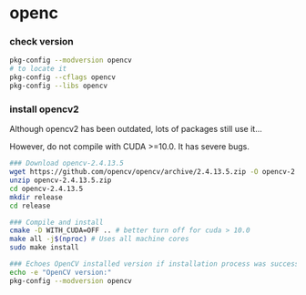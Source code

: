 # openc

### check version

```bash
pkg-config --modversion opencv
# to locate it
pkg-config --cflags opencv
pkg-config --libs opencv
```


### install opencv2

Although opencv2 has been outdated, lots of packages still use it...

However, do not compile with CUDA >=10.0. It has severe bugs.

```bash
### Download opencv-2.4.13.5
wget https://github.com/opencv/opencv/archive/2.4.13.5.zip -O opencv-2.4.13.5.zip
unzip opencv-2.4.13.5.zip
cd opencv-2.4.13.5
mkdir release
cd release

### Compile and install
cmake -D WITH_CUDA=OFF .. # better turn off for cuda > 10.0
make all -j$(nproc) # Uses all machine cores
sudo make install

### Echoes OpenCV installed version if installation process was successful
echo -e "OpenCV version:"
pkg-config --modversion opencv
```

